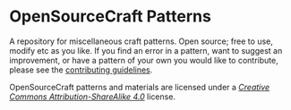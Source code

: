 OpenSourceCraft Patterns
=================================

A repository for miscellaneous craft patterns.  Open source; free to use, modify etc as you like.  If you find an error in a pattern, want to suggest an improvement, or have a pattern of your own you would like to contribute, please see the [contributing guidelines](http://github/opensourcecraft/knitting-patterns/CONTRIBUTE.md).

OpenSourceCraft patterns and materials are licensed under a *[Creative Commons Attribution-ShareAlike 4.0](http://creativecommons.org/licenses/by-sa/4.0/)* license. 
